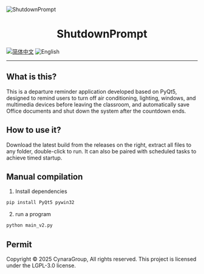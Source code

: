 ![ShutdownPrompt](https://github.com/CynaraGroup/Shutdown_Prompt/blob/main/assist/img/logo.ico)
# <center>ShutdownPrompt</center>
[![简体中文](https://img.shields.io/badge/简体中文-informational?style=for-the-badge)](README_zh.md)
![English](https://img.shields.io/badge/English-inactive?style=for-the-badge)

---

## What is this?
This is a departure reminder application developed based on PyQt5, designed to remind users to turn off air conditioning, lighting, windows, and multimedia devices before leaving the classroom, and automatically save Office documents and shut down the system after the countdown ends.

## How to use it?
Download the latest build from the releases on the right, extract all files to any folder, double-click to run. It can also be paired with scheduled tasks to achieve timed startup.

## Manual compilation
1. Install dependencies
```bash
pip install PyQt5 pywin32
```
2. run a program
```bash
python main_v2.py
```

## Permit
Copyright © 2025 CynaraGroup, All rights reserved.
This project is licensed under the LGPL-3.0 license.